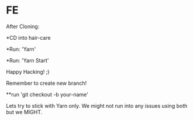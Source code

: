 # FE

After Cloning:

*CD into hair-care

*Run:  'Yarn'

*Run: 'Yarn Start'

Happy Hacking! ;)

Remember to create new branch!

**run 'git checkout -b your-name'

Lets try to stick with Yarn only. We might not run into any issues using both but we MIGHT.
